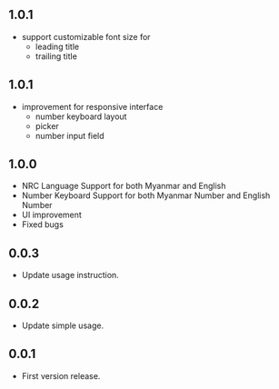 ## 1.0.1
* support customizable font size for
    - leading title
    - trailing title

## 1.0.1
* improvement for responsive interface
    - number keyboard layout
    - picker
    - number input field

## 1.0.0
* NRC Language Support for both Myanmar and English
* Number Keyboard Support for both Myanmar Number and English Number
* UI improvement
* Fixed bugs

## 0.0.3
* Update usage instruction.

## 0.0.2
* Update simple usage.

## 0.0.1
* First version release.
